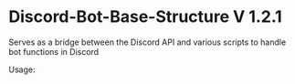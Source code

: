 # Discord-Bot-Base-Structure V 1.2.1
Serves as a bridge between the Discord API and various scripts to handle bot functions in Discord

Usage:

